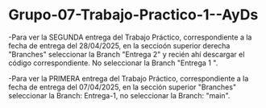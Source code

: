# Grupo-07-Trabajo-Practico-1--AyDs
-Para ver la SEGUNDA entrega del Trabajo Práctico, correspondiente a la fecha de entrega del 28/04/2025, en la seccioón superior derecha "Branches" seleccionar la Branch "Entrega 2" y recién ahí descargar el código correspondiente. No seleccionar la Branch "Entrega 1 ".

-Para ver la PRIMERA entrega del Trabajo Práctico, correspondiente a la fecha de entrega del 07/04/2025, en la sección superior "Branches" seleccionar la Branch: Entrega-1, no seleccionar la Branch: "main".

